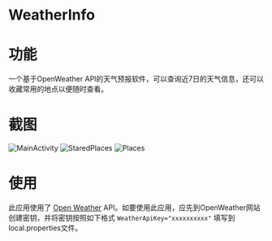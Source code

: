 WeatherInfo
===================================

# 功能
一个基于OpenWeather API的天气预报软件，可以查询近7日的天气信息，还可以收藏常用的地点以便随时查看。

# 截图
![MainActivity](https://i.ibb.co/R7qHxy3/1.jpg)
![StaredPlaces](https://i.ibb.co/VQjp3Zp/1.jpg)
![Places](https://i.ibb.co/GQVygtM/1.jpg)

# 使用
此应用使用了 [Open Weather](https://openweathermap.org/api) API。如要使用此应用，应先到OpenWeather网站创建密钥，并将密钥按照如下格式 `WeatherApiKey="xxxxxxxxxx"` 填写到local.properties文件。
